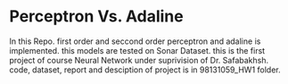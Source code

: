 # Perceptron Vs. Adaline
In this Repo. first order and seccond order perceptron and adaline is implemented. this models are tested on Sonar Dataset.
this is the first project of course Neural Network under suprivision of Dr. Safabakhsh.
code, dataset, report and desciption of project is in 98131059_HW1 folder.
